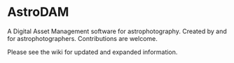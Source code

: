 # AstroDAM
A Digital Asset Management software for astrophotography.
Created by and for astrophotographers. Contributions are welcome.

Please see the wiki for updated and expanded information.
